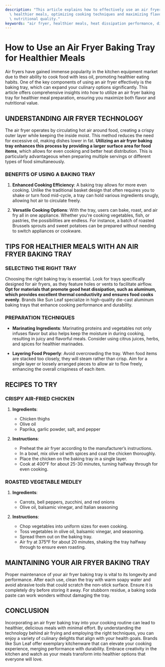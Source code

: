 ```yaml
---
description: "This article explains how to effectively use an air fryer baking tray to prepare\
  \ healthier meals, optimizing cooking techniques and maximizing flavor while maintaining\
  \ nutritional quality."
keywords: "air fryer, healthier meals, heat dissipation performance, die casting process"
---
```

# How to Use an Air Fryer Baking Tray for Healthier Meals

Air fryers have gained immense popularity in the kitchen equipment market due to their ability to cook food with less oil, promoting healthier eating habits. One of the key components of using an air fryer effectively is the baking tray, which can expand your culinary options significantly. This article offers comprehensive insights into how to utilize an air fryer baking tray for healthier meal preparation, ensuring you maximize both flavor and nutritional value.

## UNDERSTANDING AIR FRYER TECHNOLOGY

The air fryer operates by circulating hot air around food, creating a crispy outer layer while keeping the inside moist. This method reduces the need for excessive oil, making dishes lower in fat. **Utilizing an air fryer baking tray enhances this process by providing a larger surface area for food items**, which allows for even cooking and better heat distribution. This is particularly advantageous when preparing multiple servings or different types of food simultaneously.

### BENEFITS OF USING A BAKING TRAY

1. **Enhanced Cooking Efficiency**: A baking tray allows for more even cooking. Unlike the traditional basket design that often requires you to shake or turn food mid-cycle, a tray can hold various ingredients snugly, allowing hot air to circulate freely.

2. **Versatile Cooking Options**: With the tray, users can bake, roast, and air fry all in one appliance. Whether you're cooking vegetables, fish, or pastries, the possibilities are endless. For instance, a batch of roasted Brussels sprouts and sweet potatoes can be prepared without needing to switch appliances or cookware.

## TIPS FOR HEALTHIER MEALS WITH AN AIR FRYER BAKING TRAY

### SELECTING THE RIGHT TRAY

Choosing the right baking tray is essential. Look for trays specifically designed for air fryers, as they feature holes or vents to facilitate airflow. **Opt for materials that promote good heat dissipation, such as aluminum, which provides excellent thermal conductivity and ensures food cooks evenly**. Brands like Sun Leaf specialize in high-quality die-cast aluminum baking trays that enhance cooking performance and durability.

### PREPARATION TECHNIQUES

- **Marinating Ingredients**: Marinating proteins and vegetables not only infuses flavor but also helps keep the moisture in during cooking, resulting in juicy and flavorful meals. Consider using citrus juices, herbs, and spices for healthier marinades.

- **Layering Food Properly**: Avoid overcrowding the tray. When food items are stacked too closely, they will steam rather than crisp. Aim for a single layer or loosely arranged pieces to allow air to flow freely, enhancing the overall crispiness of each item.

## RECIPES TO TRY

### CRISPY AIR-FRIED CHICKEN

1. **Ingredients**: 
   - Chicken thighs
   - Olive oil
   - Paprika, garlic powder, salt, and pepper

2. **Instructions**:
   - Preheat the air fryer according to the manufacturer’s instructions.
   - In a bowl, mix olive oil with spices and coat the chicken thoroughly.
   - Place the chicken on the baking tray in a single layer.
   - Cook at 400°F for about 25-30 minutes, turning halfway through for even cooking.

### ROASTED VEGETABLE MEDLEY

1. **Ingredients**: 
   - Carrots, bell peppers, zucchini, and red onions
   - Olive oil, balsamic vinegar, and Italian seasoning

2. **Instructions**:
   - Chop vegetables into uniform sizes for even cooking.
   - Toss vegetables in olive oil, balsamic vinegar, and seasoning.
   - Spread them out on the baking tray.
   - Air fry at 375°F for about 20 minutes, shaking the tray halfway through to ensure even roasting.

## MAINTAINING YOUR AIR FRYER BAKING TRAY

Proper maintenance of your air fryer baking tray is vital to its longevity and performance. After each use, clean the tray with warm soapy water and avoid abrasive tools that could scratch the non-stick surface. Ensure it is completely dry before storing it away. For stubborn residue, a baking soda paste can work wonders without damaging the tray.

## CONCLUSION

Incorporating an air fryer baking tray into your cooking routine can lead to healthier, delicious meals with minimal effort. By understanding the technology behind air frying and employing the right techniques, you can enjoy a variety of culinary delights that align with your health goals. Brands like Sun Leaf offer exemplary kitchenware that can elevate your cooking experience, merging performance with durability. Embrace creativity in the kitchen and watch as your meals transform into healthier options that everyone will love.
